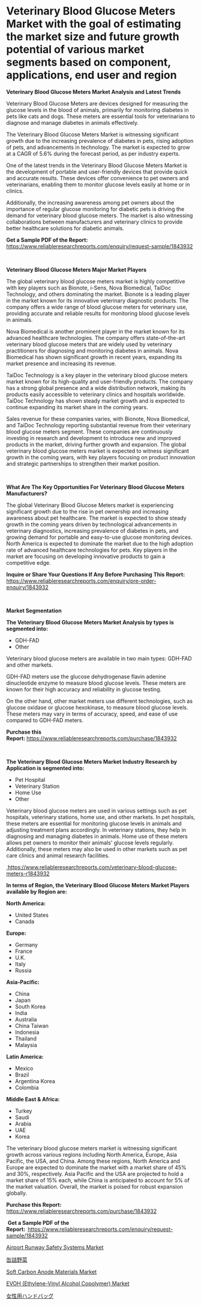 <p><h1>Veterinary Blood Glucose Meters Market with the goal of estimating the market size and future growth potential of various market segments based on component, applications, end user and region</h1></p><p><strong>Veterinary Blood Glucose Meters Market Analysis and Latest Trends</strong></p>
<p><p>Veterinary Blood Glucose Meters are devices designed for measuring the glucose levels in the blood of animals, primarily for monitoring diabetes in pets like cats and dogs. These meters are essential tools for veterinarians to diagnose and manage diabetes in animals effectively.</p><p>The Veterinary Blood Glucose Meters Market is witnessing significant growth due to the increasing prevalence of diabetes in pets, rising adoption of pets, and advancements in technology. The market is expected to grow at a CAGR of 5.6% during the forecast period, as per industry experts.</p><p>One of the latest trends in the Veterinary Blood Glucose Meters Market is the development of portable and user-friendly devices that provide quick and accurate results. These devices offer convenience to pet owners and veterinarians, enabling them to monitor glucose levels easily at home or in clinics.</p><p>Additionally, the increasing awareness among pet owners about the importance of regular glucose monitoring for diabetic pets is driving the demand for veterinary blood glucose meters. The market is also witnessing collaborations between manufacturers and veterinary clinics to provide better healthcare solutions for diabetic animals.</p></p>
<p><strong>Get a Sample PDF of the Report:&nbsp;</strong> <a href="https://www.reliableresearchreports.com/enquiry/request-sample/1843932">https://www.reliableresearchreports.com/enquiry/request-sample/1843932</a></p>
<p>&nbsp;</p>
<p><strong>Veterinary Blood Glucose Meters Major Market Players</strong></p>
<p><p>The global veterinary blood glucose meters market is highly competitive with key players such as Bionote, i-Sens, Nova Biomedical, TaiDoc Technology, and others dominating the market. Bionote is a leading player in the market known for its innovative veterinary diagnostic products. The company offers a wide range of blood glucose meters for veterinary use, providing accurate and reliable results for monitoring blood glucose levels in animals.</p><p>Nova Biomedical is another prominent player in the market known for its advanced healthcare technologies. The company offers state-of-the-art veterinary blood glucose meters that are widely used by veterinary practitioners for diagnosing and monitoring diabetes in animals. Nova Biomedical has shown significant growth in recent years, expanding its market presence and increasing its revenue.</p><p>TaiDoc Technology is a key player in the veterinary blood glucose meters market known for its high-quality and user-friendly products. The company has a strong global presence and a wide distribution network, making its products easily accessible to veterinary clinics and hospitals worldwide. TaiDoc Technology has shown steady market growth and is expected to continue expanding its market share in the coming years.</p><p>Sales revenue for these companies varies, with Bionote, Nova Biomedical, and TaiDoc Technology reporting substantial revenue from their veterinary blood glucose meters segment. These companies are continuously investing in research and development to introduce new and improved products in the market, driving further growth and expansion. The global veterinary blood glucose meters market is expected to witness significant growth in the coming years, with key players focusing on product innovation and strategic partnerships to strengthen their market position.</p></p>
<p>&nbsp;</p>
<p><strong>What Are The Key Opportunities For Veterinary Blood Glucose Meters Manufacturers?</strong></p>
<p><p>The global Veterinary Blood Glucose Meters market is experiencing significant growth due to the rise in pet ownership and increasing awareness about pet healthcare. The market is expected to show steady growth in the coming years driven by technological advancements in veterinary diagnostics, increasing prevalence of diabetes in pets, and growing demand for portable and easy-to-use glucose monitoring devices. North America is expected to dominate the market due to the high adoption rate of advanced healthcare technologies for pets. Key players in the market are focusing on developing innovative products to gain a competitive edge.</p></p>
<p><strong>Inquire or Share Your Questions If Any Before Purchasing This Report:</strong> <a href="https://www.reliableresearchreports.com/enquiry/pre-order-enquiry/1843932">https://www.reliableresearchreports.com/enquiry/pre-order-enquiry/1843932</a></p>
<p>&nbsp;</p>
<p><strong>Market Segmentation</strong></p>
<p><strong>The Veterinary Blood Glucose Meters Market Analysis by types is segmented into:</strong></p>
<p><ul><li>GDH-FAD</li><li>Other</li></ul></p>
<p><p>Veterinary blood glucose meters are available in two main types: GDH-FAD and other markets. </p><p>GDH-FAD meters use the glucose dehydrogenase flavin adenine dinucleotide enzyme to measure blood glucose levels. These meters are known for their high accuracy and reliability in glucose testing. </p><p>On the other hand, other market meters use different technologies, such as glucose oxidase or glucose hexokinase, to measure blood glucose levels. These meters may vary in terms of accuracy, speed, and ease of use compared to GDH-FAD meters.</p></p>
<p><strong>Purchase this Report:&nbsp;</strong><a href="https://www.reliableresearchreports.com/purchase/1843932">https://www.reliableresearchreports.com/purchase/1843932</a></p>
<p>&nbsp;</p>
<p><strong>The Veterinary Blood Glucose Meters Market Industry Research by Application is segmented into:</strong></p>
<p><ul><li>Pet Hospital</li><li>Veterinary Station</li><li>Home Use</li><li>Other</li></ul></p>
<p><p>Veterinary blood glucose meters are used in various settings such as pet hospitals, veterinary stations, home use, and other markets. In pet hospitals, these meters are essential for monitoring glucose levels in animals and adjusting treatment plans accordingly. In veterinary stations, they help in diagnosing and managing diabetes in animals. Home use of these meters allows pet owners to monitor their animals' glucose levels regularly. Additionally, these meters may also be used in other markets such as pet care clinics and animal research facilities.</p></p>
<p><a href="https://www.reliableresearchreports.com/veterinary-blood-glucose-meters-r1843932">&nbsp;https://www.reliableresearchreports.com/veterinary-blood-glucose-meters-r1843932</a></p>
<p><strong>In terms of Region, the Veterinary Blood Glucose Meters Market Players available by Region are:</strong></p>
<p>
    <p> <strong> North America: </strong>
        <ul>
            <li>United States</li>
            <li>Canada</li>
        </ul>
        </p> 
    <p> <strong> Europe: </strong>
        <ul>
            <li>Germany</li>
            <li>France</li>
            <li>U.K.</li>
            <li>Italy</li>
            <li>Russia</li>
        </ul>
        </p> 
    <p> <strong> Asia-Pacific: </strong>
        <ul>
            <li>China</li>
            <li>Japan</li>
            <li>South Korea</li>
            <li>India</li>
            <li>Australia</li>
            <li>China Taiwan</li>
            <li>Indonesia</li>
            <li>Thailand</li>
            <li>Malaysia</li>
        </ul>
        </p> 
    <p> <strong> Latin America: </strong>
        <ul>
            <li>Mexico</li>
            <li>Brazil</li>
            <li>Argentina Korea</li>
            <li>Colombia</li>
        </ul>
        </p> 
    <p> <strong> Middle East & Africa: </strong>
        <ul>
            <li>Turkey</li>
            <li>Saudi</li>
            <li>Arabia</li>
            <li>UAE</li>
            <li>Korea</li>
        </ul>
    </p>
    </p>
<p><p>The veterinary blood glucose meters market is witnessing significant growth across various regions including North America, Europe, Asia Pacific, the USA, and China. Among these regions, North America and Europe are expected to dominate the market with a market share of 45% and 30%, respectively. Asia Pacific and the USA are projected to hold a market share of 15% each, while China is anticipated to account for 5% of the market valuation. Overall, the market is poised for robust expansion globally.</p></p>
<p><strong>Purchase this Report: </strong><a href="https://www.reliableresearchreports.com/purchase/1843932">https://www.reliableresearchreports.com/purchase/1843932</a></p>
<p>&nbsp;<strong>Get a Sample PDF of the Report:&nbsp;&nbsp;</strong><a href="https://www.reliableresearchreports.com/enquiry/request-sample/1843932">https://www.reliableresearchreports.com/enquiry/request-sample/1843932</a></p>
<p><strong></strong></p>
<p><p><a href="https://view.publitas.com/reportprime-1/airport-runway-safety-systems-market-insight-market-trends-growth-forecasted-from-2024-to-2031/">Airport Runway Safety Systems Market</a></p><p><a href="https://github.com/kegley4963/Market-Research-Report-List-1/blob/main/341043551984.md">缶詰野菜</a></p><p><a href="https://issuu.com/reportprime-2/docs/soft-carbon-anode-materials-market-size-2030.pptx">Soft Carbon Anode Materials Market</a></p><p><a href="https://ivy-potential-64b.notion.site/EVOH-Ethylene-Vinyl-Alcohol-Copolymer-Market-Size-and-Market-Trends-Complete-Industry-Overview-2-0c4ba8cfc79e43da9fcbf3f7cdc95327">EVOH (Ethylene-Vinyl Alcohol Copolymer) Market</a></p><p><a href="https://github.com/FrancoWeber2023/Market-Research-Report-List-1/blob/main/729191851985.md">女性用ハンドバッグ</a></p></p>